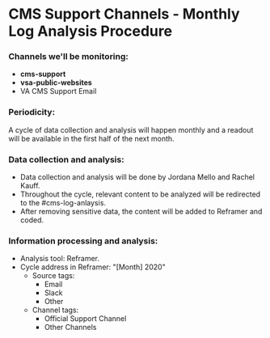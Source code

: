 # CMS Support Channels - Monthly Log Analysis Procedure

### Channels we'll be monitoring:

* **cms-support**
* **vsa-public-websites**
* VA CMS Support Email

### Periodicity:

A cycle of data collection and analysis will happen monthly and a readout will be available in the first half of the next month.

### Data collection and analysis:

* Data collection and analysis will be done by Jordana Mello and Rachel Kauff.
* Throughout the cycle, relevant content to be analyzed will be redirected to the \#cms-log-anlaysis.
* After removing sensitive data, the content will be added to Reframer and coded.

### Information processing and analysis:

* Analysis tool: Reframer.
* Cycle address in Reframer: "\[Month\] 2020" 
  * Source tags: 
    * Email
    * Slack
    * Other
  * Channel tags:
    * Official Support Channel
    * Other Channels

